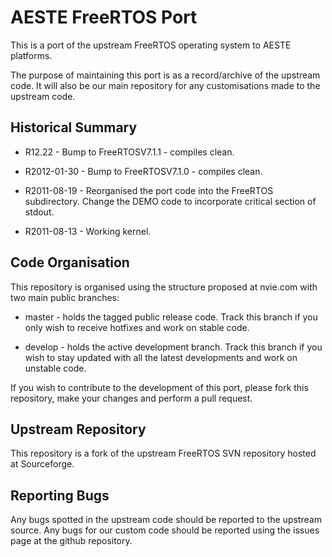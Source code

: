 AESTE FreeRTOS Port
=================== 
This is a port of the upstream FreeRTOS operating system to AESTE
platforms.

The purpose of maintaining this port is as a record/archive of the
upstream code. It will also be our main repository for any
customisations made to the upstream code.


Historical Summary
------------------
* R12.22 - Bump to FreeRTOSV7.1.1 - compiles clean.

* R2012-01-30 - Bump to FreeRTOSV7.1.0 - compiles clean.

* R2011-08-19 - Reorganised the port code into the FreeRTOS
  subdirectory. Change the DEMO code to incorporate critical section
  of stdout.

* R2011-08-13 - Working kernel.


Code Organisation
-----------------
This repository is organised using the structure proposed at nvie.com
with two main public branches:

* master - holds the tagged public release code. Track this branch if
  you only wish to receive hotfixes and work on stable code.

* develop - holds the active development branch. Track this branch if
  you wish to stay updated with all the latest developments and work
  on unstable code.

If you wish to contribute to the development of this port, please fork
this repository, make your changes and perform a pull request.


Upstream Repository 
------------------- 
This repository is a fork of the upstream FreeRTOS SVN repository
hosted at Sourceforge.


Reporting Bugs
--------------
Any bugs spotted in the upstream code should be reported to the
upstream source. Any bugs for our custom code should be reported using
the issues page at the github repository.

